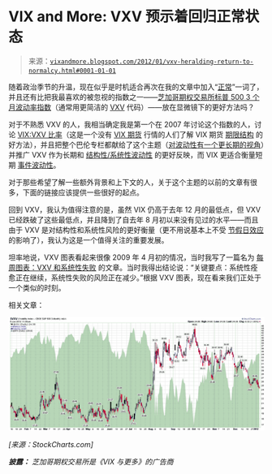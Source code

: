 <!--yml

类别：未分类

日期：2024-05-18 16:44:00

-->

# VIX and More: VXV 预示着回归正常状态

> 来源：[`vixandmore.blogspot.com/2012/01/vxv-heralding-return-to-normalcy.html#0001-01-01`](http://vixandmore.blogspot.com/2012/01/vxv-heralding-return-to-normalcy.html#0001-01-01)

随着政治季节的升温，现在似乎是时机适合再次在我的文章中加入“[正常](http://en.wikipedia.org/wiki/Normalcy)”一词了，并且还有比把我最喜欢的被忽视的指数之一——[芝加哥期权交易所标普 500 3 个月波动率指数](http://www.cboe.com/micro/vxv/)（通常用更简洁的 [VXV](http://vixandmore.blogspot.com/search/label/VXV) 代码）——放在显微镜下的更好方法吗？

对于不熟悉 VXV 的人，我相当确定我是第一个在 2007 年讨论这个指数的人，讨论 [VIX:VXV 比率](http://vixandmore.blogspot.com/search/label/VIX%3AVXV)（这是一个没有 [VIX 期货](http://vixandmore.blogspot.com/search/label/VIX%20futures) 行情的人们了解 VIX 期货 [期限结构](http://vixandmore.blogspot.com/search/label/term%20structure) 的好方法），并且把整个巴伦专栏都献给了这个主题（[对波动性有一个更长期的视角](http://online.barrons.com/article/SB124648899704482887.html)）并推广 VXV 作为长期和 [结构性/系统性波动性](http://vixandmore.blogspot.com/search/label/structural%20volatility) 的更好反映，而 VIX 更适合衡量短期 [事件波动性](http://vixandmore.blogspot.com/search/label/event%20volatility)。

对于那些希望了解一些额外背景和上下文的人，关于这个主题的以前的文章有很多，下面的链接应该提供一些很好的起点。

回到 VXV，我认为值得注意的是，虽然 VIX 仍高于去年 12 月的最低点，但 VXV 已经跌破了这些最低点，并且降到了自去年 8 月初以来没有见过的水平——而且由于 VXV 是对结构性和系统性风险的更好衡量（更不用说基本上不受 [节假日效应](http://vixandmore.blogspot.com/search/label/Holiday%20Effect) 的影响了），我认为这是一个值得关注的重要发展。

坦率地说，VXV 图表看起来很像 2009 年 4 月初的情况，当时我写了一篇名为 [每周图表：VXV 和系统性失败](http://vixandmore.blogspot.com/2009/04/chart-of-week-vxv-and-systemic-failure.html) 的文章。当时我得出结论说：“关键要点：系统性痊愈正在继续，系统性失败的风险正在减少。”根据 VXV 图表，现在看来我们正处于一个类似的时刻。

相关文章：

*![](img/706c93ab03b545952d47a676a360a2a2.png)*

*[来源：StockCharts.com]*

***披露：*** *芝加哥期权交易所是《VIX 与更多》的广告商*

